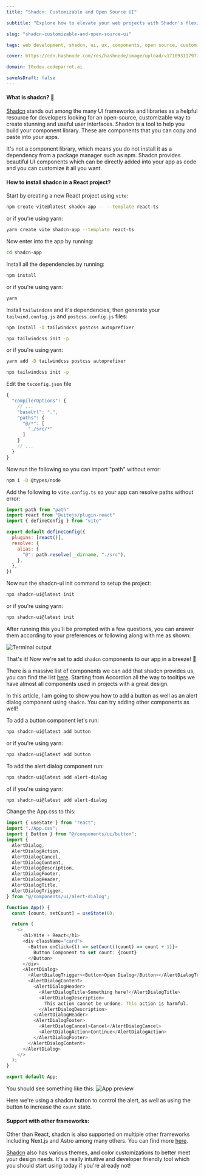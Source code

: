 ```yaml
---
title: "Shadcn: Customizable and Open Source UI"

subtitle: "Explore how to elevate your web projects with Shadcn's flexible, open-source components and install it in your React projects."

slug: "shadcn-customizable-and-open-source-ui"

tags: web development, shadcn, ui, ux, components, open source, customizable

cover: https://cdn.hashnode.com/res/hashnode/image/upload/v1710931179738/pAFADDI-K.webp?auto=format

domain: 10xdev.codeparrot.ai

saveAsDraft: false
---
```


#### What is shadcn? 🤔

[Shadcn](https://ui.shadcn.com/) stands out among the many UI frameworks and libraries as a helpful resource for developers looking for an open-source, customizable way to create stunning and useful user interfaces. Shadcn is a tool to help you build your component library. These are components that you can copy and paste into your apps.

It's not a component library, which means you do not install it as a dependency from a package manager such as npm. Shadcn provides beautiful UI components which can be directly added into your app as code and you can customize it all you want.

#### How to install shadcn in a React project?

Start by creating a new React project using `vite`:

```bash
npm create vite@latest shadcn-app -- --template react-ts
```

or if you're using yarn:
```bash
yarn create vite shadcn-app --template react-ts
```

Now enter into the app by running:
```bash
cd shadcn-app
```
Install all the dependencies by running:
```bash
npm install
```

or if you're using yarn:
```bash
yarn
```
Install `tailwindcss` and it's dependencies, then generate your `tailwind.config.js` and `postcss.config.js` files:

```bash
npm install -D tailwindcss postcss autoprefixer

npx tailwindcss init -p
```

or if you're using yarn:
```bash
yarn add -D tailwindcss postcss autoprefixer

npx tailwindcss init -p
```
Edit the `tsconfig.json` file

```javascript
{
  "compilerOptions": {
    // ...
    "baseUrl": ".",
    "paths": {
      "@/*": [
        "./src/*"
      ]
    }
    // ...
  }
}
```

Now run the following so you can import "path" without error:
```bash
npm i -D @types/node
```

Add the following to `vite.config.ts` so your app can resolve paths without error:
```javascript
import path from "path"
import react from "@vitejs/plugin-react"
import { defineConfig } from "vite"

export default defineConfig({
  plugins: [react()],
  resolve: {
    alias: {
      "@": path.resolve(__dirname, "./src"),
    },
  },
})
```

Now run the shadcn-ui init command to setup the project:
```bash
npx shadcn-ui@latest init
```

or if you're using yarn:
```bash
npx shadcn-ui@latest init
```

After running this you'll be prompted with a few questions, you can answer them according to your preferences or following along with me as shown:

![Terminal output](https://cdn.hashnode.com/res/hashnode/image/upload/v1710943357755/1eD1xl9ME.png?auto=format)

That's it! Now we're set to add `shadcn` components to our app in a breeze! 🎉

There is a massive list of components we can add that shadcn provides us, you can find the list [here](https://ui.shadcn.com/docs/components/accordion). Starting from Accordion all the way to tooltips we have almost all components used in projects with a great design. 

In this article, I am going to show you how to add a button as well as an alert dialog component using `shadcn`. You can try adding other components as well!

To add a button component let's run:
```bash
npx shadcn-ui@latest add button
```

or if you're using yarn:
```bash
npx shadcn-ui@latest add button
```

To add the alert dialog component run:
```bash
npx shadcn-ui@latest add alert-dialog
```

of if you're using yarn:
```bash
npx shadcn-ui@latest add alert-dialog
```

Change the App.css to this:

```typescript
import { useState } from "react";
import "./App.css";
import { Button } from "@/components/ui/button";
import {
  AlertDialog,
  AlertDialogAction,
  AlertDialogCancel,
  AlertDialogContent,
  AlertDialogDescription,
  AlertDialogFooter,
  AlertDialogHeader,
  AlertDialogTitle,
  AlertDialogTrigger,
} from "@/components/ui/alert-dialog";

function App() {
  const [count, setCount] = useState(0);

  return (
    <>
      <h1>Vite + React</h1>
      <div className="card">
        <Button onClick={() => setCount((count) => count + 1)}>
          Button Component to set count: {count}
        </Button>
      </div>
      <AlertDialog>
        <AlertDialogTrigger><Button>Open Dialog</Button></AlertDialogTrigger>
        <AlertDialogContent>
          <AlertDialogHeader>
            <AlertDialogTitle>Something here?</AlertDialogTitle>
            <AlertDialogDescription>
              This action cannot be undone. This action is harmful.
            </AlertDialogDescription>
          </AlertDialogHeader>
          <AlertDialogFooter>
            <AlertDialogCancel>Cancel</AlertDialogCancel>
            <AlertDialogAction>Continue</AlertDialogAction>
          </AlertDialogFooter>
        </AlertDialogContent>
      </AlertDialog>
    </>
  );
}

export default App;
```

You should see something like this:
![App preview](https://cdn.hashnode.com/res/hashnode/image/upload/v1710944560132/IflX_m4dU.png?auto=format)

Here we're using a shadcn button to control the alert, as well as using the button to increase the `count` state.

#### Support with other frameworks:

Other than React, shadcn is also supported on multiple other frameworks including Next.js and Astro among many others. You can find more [here](https://ui.shadcn.com/docs/installation).

[Shadcn](https://ui.shadcn.com/) also has various themes, and color customizations to better meet your design needs. It's a really intuitive and developer friendly tool which you should start using today if you're already not!